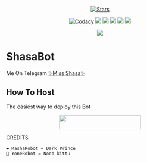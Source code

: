 <p align="center">
    <a href="https://github.com/MdNoor786/ShasaBot/stargazers"><img src="https://img.shields.io/github/stars/MdNoor786/ShasaBot?label=Stars&style=flat-square&logo=github&color=F10070" alt="Stars" /></a>
</p>
<p align="center">
    <a href="https://app.codacy.com/manual/MdNoor786/ShasaBot/dashboard"> <img src="https://img.shields.io/codacy/grade/4d58f2a402b54aed8a7d95f7add45a81?color=brightgreen&logo=codacy&logoColor=green&style=for-the-badge" alt="Codacy" /></a>
    <a href="https://github.com/MdNoor786/ShasaBot"> <img src="https://img.shields.io/github/repo-size/MdNoor786/ShasaBot?color=orange&logo=github&logoColor=green&style=for-the-badge" /></a>
    <a href="https://github.com/MdNoor786/ShasaBot/commits/prince"> <img src="https://img.shields.io/github/last-commit/MdNoor786/ShasaBot?color=blue&logo=github&logoColor=green&style=for-the-badge" /></a>
    <a href="https://github.com/MdNoor786/ShasaBot/issues"> <img src="https://img.shields.io/github/issues/MdNoor786/ShasaBot?color=blueviolet&logo=github&logoColor=green&style=for-the-badge" /></a>
    <a href="https://github.com/MdNoor786/ShasaBot/network/members"> <img src="https://img.shields.io/github/forks/MdNoor786/ShasaBot?color=red&logo=github&logoColor=green&style=for-the-badge" /></a>  
    <a href="https://pypi.org/project/Telethon/"> <img src="https://img.shields.io/pypi/v/telethon?color=yellow&label=telethon&logo=python&logoColor=green&style=for-the-badge" /></a>
</p>

<p align="center">
  <img src="https://telegra.ph/file/7e61fe06a9c02747249c4.jpg">
</p>

# ShasaBot
Me On Telegram [✨Miss Shasa✨](https://t.me/MissShasa_Bot)

## How To Host
The easiest way to deploy this Bot
<p align="center"><a href="https://heroku.com/deploy?template=https://github.com/MdNoor786/ShasaBot"> <img src="https://img.shields.io/badge/Deploy%20To%20Heroku-black?style=for-the-badge&logo=heroku" width="220" height="38.45"/></a></p>
 
CREDITS
```
❤️ MashaRobot = Dark Prince
💜 YoneRobot = Noob kittu

```
